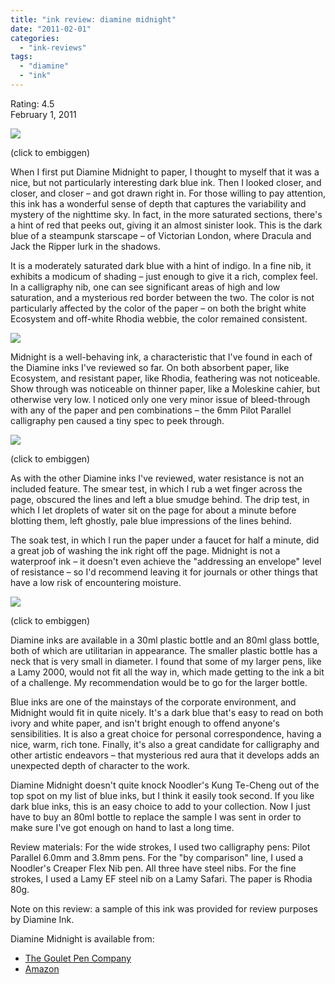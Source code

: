 ```yaml
---
title: "ink review: diamine midnight"
date: "2011-02-01"
categories: 
  - "ink-reviews"
tags: 
  - "diamine"
  - "ink"
---
```


Rating: 4.5  
February 1, 2011

[![](http://s3.media.squarespace.com/production/1431296/16917466/_PYw92neEA7o/TUSpbMpblKI/AAAAAAAAAPI/8wpTDb4EtI8/s640/diamine%2Bmidnight.jpg)](http://s3.media.squarespace.com/production/1431296/16917466/_PYw92neEA7o/TUSpbMpblKI/AAAAAAAAAPI/8wpTDb4EtI8/s1600/diamine%2Bmidnight.jpg)

(click to embiggen)

  
When I first put Diamine Midnight to paper, I thought to myself that it was a nice, but not particularly interesting dark blue ink. Then I looked closer, and closer, and closer – and got drawn right in. For those willing to pay attention, this ink has a wonderful sense of depth that captures the variability and mystery of the nighttime sky. In fact, in the more saturated sections, there's a hint of red that peeks out, giving it an almost sinister look. This is the dark blue of a steampunk starscape – of Victorian London, where Dracula and Jack the Ripper lurk in the shadows.

It is a moderately saturated dark blue with a hint of indigo. In a fine nib, it exhibits a modicum of shading – just enough to give it a rich, complex feel. In a calligraphy nib, one can see significant areas of high and low saturation, and a mysterious red border between the two. The color is not particularly affected by the color of the paper – on both the bright white Ecosystem and off-white Rhodia webbie, the color remained consistent.

[![](http://s3.media.squarespace.com/production/1431296/16917466/_PYw92neEA7o/TUSpXl1iRBI/AAAAAAAAAPA/aEkVwySvxwg/s1600/diamine%2Bmidnight%2Bdetail.jpg)](http://s3.media.squarespace.com/production/1431296/16917466/_PYw92neEA7o/TUSpXl1iRBI/AAAAAAAAAPA/aEkVwySvxwg/s1600/diamine%2Bmidnight%2Bdetail.jpg)

  
Midnight is a well-behaving ink, a characteristic that I've found in each of the Diamine inks I've reviewed so far. On both absorbent paper, like Ecosystem, and resistant paper, like Rhodia, feathering was not noticeable. Show through was noticeable on thinner paper, like a Moleskine cahier, but otherwise very low. I noticed only one very minor issue of bleed-through with any of the paper and pen combinations – the 6mm Pilot Parallel calligraphy pen caused a tiny spec to peek through.

[![](http://s3.media.squarespace.com/production/1431296/16917466/_PYw92neEA7o/TUSpX2paeNI/AAAAAAAAAPE/SvP5F6r__qs/s640/diamine%2Bmidnight%2Bwater%2Btest.jpg)](http://s3.media.squarespace.com/production/1431296/16917466/_PYw92neEA7o/TUSpX2paeNI/AAAAAAAAAPE/SvP5F6r__qs/s1600/diamine%2Bmidnight%2Bwater%2Btest.jpg)

(click to embiggen)

  
As with the other Diamine inks I've reviewed, water resistance is not an included feature. The smear test, in which I rub a wet finger across the page, obscured the lines and left a blue smudge behind. The drip test, in which I let droplets of water sit on the page for about a minute before blotting them, left ghostly, pale blue impressions of the lines behind.

The soak test, in which I run the paper under a faucet for half a minute, did a great job of washing the ink right off the page. Midnight is not a waterproof ink – it doesn't even achieve the "addressing an envelope" level of resistance – so I'd recommend leaving it for journals or other things that have a low risk of encountering moisture.

[![](http://s3.media.squarespace.com/production/1431296/16917466/_PYw92neEA7o/TUSpRw8xPnI/AAAAAAAAAO8/t8mGwhHtAmA/s320/diamine%2Bmidnight%2Bbottle.JPG)](http://s3.media.squarespace.com/production/1431296/16917466/_PYw92neEA7o/TUSpRw8xPnI/AAAAAAAAAO8/t8mGwhHtAmA/s1600/diamine%2Bmidnight%2Bbottle.JPG)

(click to embiggen)

  
Diamine inks are available in a 30ml plastic bottle and an 80ml glass bottle, both of which are utilitarian in appearance. The smaller plastic bottle has a neck that is very small in diameter. I found that some of my larger pens, like a Lamy 2000, would not fit all the way in, which made getting to the ink a bit of a challenge. My recommendation would be to go for the larger bottle.

Blue inks are one of the mainstays of the corporate environment, and Midnight would fit in quite nicely. It's a dark blue that's easy to read on both ivory and white paper, and isn't bright enough to offend anyone's sensibilities. It is also a great choice for personal correspondence, having a nice, warm, rich tone. Finally, it's also a great candidate for calligraphy and other artistic endeavors – that mysterious red aura that it develops adds an unexpected depth of character to the work.

Diamine Midnight doesn't quite knock Noodler's Kung Te-Cheng out of the top spot on my list of blue inks, but I think it easily took second. If you like dark blue inks, this is an easy choice to add to your collection. Now I just have to buy an 80ml bottle to replace the sample I was sent in order to make sure I've got enough on hand to last a long time.

Review materials: For the wide strokes, I used two calligraphy pens: Pilot Parallel 6.0mm and 3.8mm pens. For the "by comparison" line, I used a Noodler's Creaper Flex Nib pen. All three have steel nibs. For the fine strokes, I used a Lamy EF steel nib on a Lamy Safari. The paper is Rhodia 80g.

Note on this review: a sample of this ink was provided for review purposes by Diamine Ink.

Diamine Midnight is available from:

- [The Goulet Pen Company](http://www.gouletpens.com/Diamine_80ml_Midnight_Ink_p/d7063.htm)
- [Amazon](http://www.amazon.com/gp/product/B003OXMB8E?ie=UTF8&tag=seizethedav0c-20&linkCode=as2&camp=1789&creative=390957&creativeASIN=B003OXMB8E)
